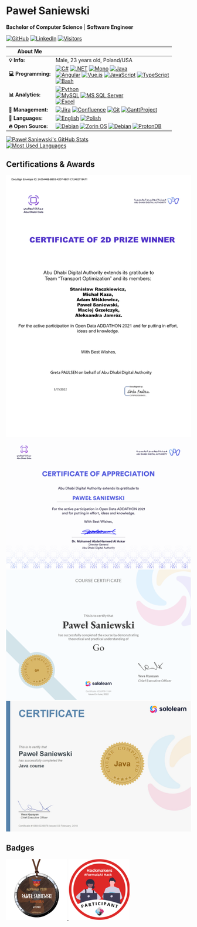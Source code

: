 # Paweł Saniewski

**Bachelor of Computer Science** | **Software Engineer**

[![GitHub][101]][1]
[![LinkedIn][102]][2]
[![Visitors][103]][3]

|About Me||
|-|-|
|**:bulb: Info:**|Male, 23 years old, Poland/USA|
|**:computer: Programming:**|[![C#][104]][4] [![.NET][105]][5] [![Mono][106]][6] [![Java][112]][12]<br>[![Angular][107]][7] [![Vue.js][108]][8] [![JavaScript][109]][9] [![TypeScript][110]][10]<br>[![Bash][111]][11]|
|**:bar_chart: Analytics:**|[![Python][113]][13]<br>[![MySQL][114]][14] [![MS SQL Server][115]][15]<br>[![Excel][116]][16]|
|**:notebook: Management:**|[![Jira][117]][17] [![Confluence][118]][18] [![Git][119]][19] [![GanttProject][120]][20]|
|**:thought_balloon: Languages:**|[![English][121]][21] [![Polish][122]][22]|
|**:fire: Open Source:**|[![Debian][126]][26] [![Zorin OS][123]][23] [![Debian][124]][24] [![ProtonDB][125]][25]|

<a href="https://github.com/Saniewski/Saniewski">
  <img alt="Paweł Saniewski's GitHub Stats" src="https://github-readme-stats.vercel.app/api?username=Saniewski&show_icons=true&hide=issues"/>
</a>
<br>
<a href="https://github.com/Saniewski/Saniewski">
  <img alt="Most Used Languages" src="https://github-readme-stats.vercel.app/api/top-langs/?username=Saniewski&layout=compact&hide=jupyter%20notebook&langs_count=6"/>
</a>

<br>

## Certifications & Awards

<a href="https://addathon.adda.gov.ae">
  <img alt="Open Data Addathon - 2nd Prize Winner" src="https://github.com/Saniewski/Saniewski/blob/master/assets/Certificate_Open_Data_Addathon.png">
</a>
<a href="https://addathon.adda.gov.ae">
  <img alt="Open Data Addathon - Participant's Certificate of Appreciation" src="https://github.com/Saniewski/Saniewski/blob/master/assets/Open-Data-Addathon-Participant.png">
</a>
<a href="https://www.sololearn.com/certificates/course/en/6226978/1164/landscape/png">
  <img alt="Sololearn Go Certificate" src="https://github.com/Saniewski/Saniewski/blob/master/assets/Sololearn-go-certificate.png">
</a>
<a href="https://www.sololearn.com/Certificate/1068-6226978/jpg/">
  <img alt="Sololearn Java Certificate" src="https://github.com/Saniewski/Saniewski/blob/master/assets/Sololearn-java-certificate.jpg">
</a>

## Badges

<a href="https://www.ngvikings.org">
  <img alt="ngVikings 2020" src="https://github.com/Saniewski/Saniewski/blob/master/assets/ngVikings-2020.jpg" style="width: 33%;">
</a>
<a href="https://www.formulaaihack.com">
  <img alt="FormulaAI Hack 2022" src="https://github.com/Saniewski/Saniewski/blob/master/assets/FormulaAI-Hack-2022.png" style="width: 33%;">
</a>

[1]: https://github.com/Saniewski/Saniewski
[2]: https://www.linkedin.com/in/pawelsaniewski
[3]: https://github.com/Saniewski/Saniewski
[4]: https://dotnet.microsoft.com
[5]: https://dotnet.microsoft.com
[6]: https://www.mono-project.com
[7]: https://angular.io
[8]: https://vuejs.org
[9]: https://developer.mozilla.org/en-US/docs/Web/JavaScript
[10]: https://www.typescriptlang.org
[11]: https://www.gnu.org/software/bash
[12]: https://www.java.com
[13]: https://www.python.org
[14]: https://www.mysql.com
[15]: https://www.microsoft.com/en-us/sql-server
[16]: https://www.microsoft.com/en/microsoft-365/excel
[17]: https://www.atlassian.com/software/jira
[18]: https://www.atlassian.com/software/confluence
[19]: https://git-scm.com
[20]: https://www.ganttproject.biz
[21]: https://english.stackexchange.com
[22]: https://translate.google.com
[23]: https://zorin.com/os
[24]: https://www.debian.org
[25]: https://www.protondb.com
[26]: https://manjaro.org

[101]: https://img.shields.io/github/followers/Saniewski?style=social
[102]: https://img.shields.io/badge/LinkedIn-400+-0077B5?style=social&logo=linkedin
[103]: https://api.visitorbadge.io/api/visitors?path=https%3A%2F%2Fgithub.com%2FSaniewski&labelColor=%231f2833&countColor=%2345a29e&style=plastic
[104]: https://img.shields.io/badge/C%23-239120?style=plastic&logo=c-sharp&logoColor=white
[105]: https://img.shields.io/badge/.NET-512BD4?style=plastic&logo=dotnet&logoColor=white
[106]: https://img.shields.io/badge/Mono-5c7280?style=plastic
[107]: https://img.shields.io/badge/Angular-DD0031?style=plastic&logo=angular&logoColor=white
[108]: https://img.shields.io/badge/Vue.js-4FC08D?style=plastic&logo=vuedotjs&logoColor=white
[109]: https://img.shields.io/badge/JavaScript-F7DF1E?style=plastic&logo=javascript&logoColor=white
[110]: https://img.shields.io/badge/TypeScript-3178C6?style=plastic&logo=typescript&logoColor=white
[111]: https://img.shields.io/badge/Bash-4EAA25?style=plastic&logo=gnubash&logoColor=white
[112]: https://img.shields.io/badge/Java-dc2c00?style=plastic&logo=java&logoColor=white
[113]: https://img.shields.io/badge/Python-3776AB?style=plastic&logo=python&logoColor=white
[114]: https://img.shields.io/badge/MySQL-4479A1?style=plastic&logo=mysql&logoColor=white
[115]: https://img.shields.io/badge/MS%20SQL%20Server-CC2927?style=plastic&logo=microsoftsqlserver&logoColor=white
[116]: https://img.shields.io/badge/Excel-217346?style=plastic&logo=microsoftexcel&logoColor=white
[117]: https://img.shields.io/badge/Jira-0052CC?style=plastic&logo=jira&logoColor=white
[118]: https://img.shields.io/badge/Confluence-172B4D?style=plastic&logo=confluence&logoColor=white
[119]: https://img.shields.io/badge/Git-F05032?style=plastic&logo=git&logoColor=white
[120]: https://img.shields.io/badge/GanttProject-424242?style=plastic
[121]: https://img.shields.io/badge/English-C1-FFF?style=plastic&color=CC2927&labelColor=0052CC
[122]: https://img.shields.io/badge/Polish-native-FFF?style=plastic&color=CC2927&labelColor=FFF
[123]: https://img.shields.io/badge/Zorin%20OS-FFF?style=plastic&logo=zorin
[124]: https://img.shields.io/badge/Debian-A81D33?style=plastic&logo=debian&logoColor=white
[125]: https://img.shields.io/badge/ProtonDB-F50057?style=plastic&logo=protondb&logoColor=white
[126]: https://img.shields.io/badge/Manjaro-35BF5C?style=plastic&logo=manjaro&logoColor=white
